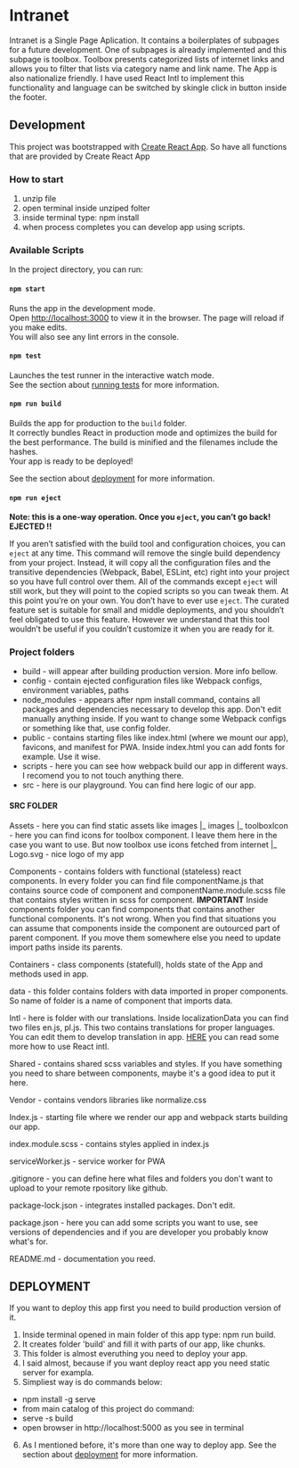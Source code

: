 
# Intranet

Intranet is a Single Page Aplication. It contains a boilerplates of subpages for a future development.
One of subpages is already implemented and this subpage is toolbox. Toolbox presents categorized lists of internet links and allows you to filter that lists via category name and link name. The App is also nationalize friendly. I have used React Intl to implement this functionality and language can be switched by skingle click in button inside the footer.


## Development

This project was bootstrapped with [Create React App](https://github.com/facebook/create-react-app).
So have all functions that are provided by Create React App

### How to start

1. unzip file
2. open terminal inside unziped folter
3. inside terminal type: npm install
4. when process completes you can develop app using scripts.

### Available Scripts

In the project directory, you can run:

#### `npm start`

Runs the app in the development mode.<br>
Open [http://localhost:3000](http://localhost:3000) to view it in the browser.
The page will reload if you make edits.<br>
You will also see any lint errors in the console.

#### `npm test`

Launches the test runner in the interactive watch mode.<br>
See the section about [running tests](https://facebook.github.io/create-react-app/docs/running-tests) for more information.

#### `npm run build`

Builds the app for production to the `build` folder.<br>
It correctly bundles React in production mode and optimizes the build for the best performance.
The build is minified and the filenames include the hashes.<br>
Your app is ready to be deployed!

See the section about [deployment](https://facebook.github.io/create-react-app/docs/deployment) for more information.

#### `npm run eject`

**Note: this is a one-way operation. Once you `eject`, you can’t go back!**
**EJECTED !!**

If you aren’t satisfied with the build tool and configuration choices, you can `eject` at any time. This command will remove the single build dependency from your project.
Instead, it will copy all the configuration files and the transitive dependencies (Webpack, Babel, ESLint, etc) right into your project so you have full control over them. All of the commands except `eject` will still work, but they will point to the copied scripts so you can tweak them. At this point you’re on your own.
You don’t have to ever use `eject`. The curated feature set is suitable for small and middle deployments, and you shouldn’t feel obligated to use this feature. However we understand that this tool wouldn’t be useful if you couldn’t customize it when you are ready for it.

### Project folders

- build - will appear after building production version. More info bellow.
- config - contain ejected configuration files like Webpack configs, environment variables, paths
- node_modules - appears after npm install command, contains all packages and dependencies necessary to develop this app.
  Don't edit manually anything inside. If you want to change some Webpack configs or something like that, use config folder.
- public - contains starting files like index.html (where we mount our app), favicons, and manifest for PWA.
  Inside index.html you can add fonts for example. Use it wise.
- scripts - here you can see how webpack build our app in different ways. I recomend you to not touch anything there.
- src - here is our playground. You can find here logic of our app.

#### SRC FOLDER

Assets - here you can find static assets like images
  |_ images
           |_ toolboxIcon - here you can find icons for toolbox component. I leave them here in the case you want to use. But now toolbox use icons fetched from internet
           |_ Logo.svg - nice logo of my app

Components - contains folders with functional (stateless) react components. In every folder you can find file componentName.js that contains source code of component and componentName.module.scss file that contains styles written in scss for component.
**IMPORTANT**
Inside components folder you can find components that contains another functional components. It's not wrong. When you find that situations you can assume that components inside the component are outourced part of parent component. If you move them somewhere else you need to update import paths inside its parents.

Containers - class components (statefull), holds state of the App and methods used in app.

data - this folder contains folders with data imported in proper components. So name of folder is a name of component that imports data.

Intl - here is folder with our translations. Inside localizationData you can find two files en.js, pl.js. This two contains translations for proper languages. You can edit them to develop translation in app.
[HERE](https://github.com/yahoo/react-intl) you can read some more how to use React intl.

Shared - contains shared scss variables and styles. If you have something you need to share between components, maybe it's a good idea to put it here.

Vendor - contains vendors libraries like normalize.css

Index.js - starting file where we render our app and webpack starts building our app.

index.module.scss - contains styles applied in index.js

serviceWorker.js - service worker for PWA

.gitignore - you can define here what files and folders you don't want to upload to your remote rpository like github.

package-lock.json - integrates installed packages. Don't edit.

package.json - here you can add some scripts you want to use, see versions of dependencies and if you are developer you probably know what's for.

README.md - documentation you reed.

## DEPLOYMENT

If you want to deploy this app first you need to build production version of it.

1. Inside terminal opened in main folder of this app type: npm run build.
2. It creates folder 'build' and fill it with parts of our app, like chunks.
3. This folder is almost everuthing you need to deploy your app.
4. I said almost, because if you want deploy react app you need static server for exampla.
5. Simpliest way is do commands below:

  -  npm install -g serve
  -  from main catalog of this project do command:
  -  serve -s build
  -  open browser in http://localhost:5000 as you see in terminal
6. As I mentioned before, it's more than one way to deploy app. See the section about [deployment](https://facebook.github.io/create-react-app/docs/deployment) for more information.



